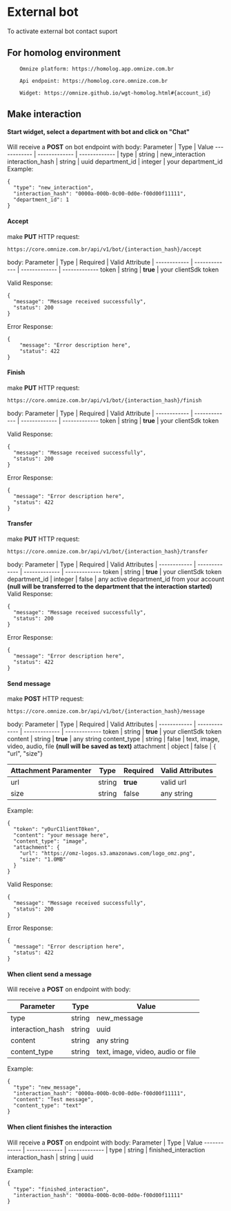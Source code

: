 # External bot
To activate external bot contact suport

## For homolog environment
```
    Omnize platform: https://homolog.app.omnize.com.br

    Api endpoint: https://homolog.core.omnize.com.br

    Widget: https://omnize.github.io/wgt-homolog.html#{account_id}
```
## Make interaction
#### Start widget, select a department with bot and click on "Chat"
Will receive a **POST** on bot endpoint with body:
Parameter | Type | Value
------------ | ------------- | ------------- |
type | string | new_interaction
interaction_hash | string | uuid
department_id | integer | your department_id
Example:
```
{
  "type": "new_interaction",
  "interaction_hash": "0000a-000b-0c00-0d0e-f00d00f11111",
  "department_id": 1
}
```
#### Accept
make **PUT** HTTP request:
```
https://core.omnize.com.br/api/v1/bot/{interaction_hash}/accept
```
body:
Parameter | Type | Required | Valid Attribute |
------------ | ------------- | ------------- | -------------
token | string | **true** | your clientSdk token

Valid Response:
```
{
  "message": "Message received successfully",
  "status": 200
}
```
Error Response:
```
{
    "message": "Error description here",
    "status": 422
}
```
#### Finish
make **PUT** HTTP request:
```
https://core.omnize.com.br/api/v1/bot/{interaction_hash}/finish
```
body:
Parameter | Type | Required | Valid Attribute |
------------ | ------------- | ------------- | -------------
token | string | **true** | your clientSdk token

Valid Response:
```
{
  "message": "Message received successfully",
  "status": 200
}
```
Error Response:
```
{
  "message": "Error description here",
  "status": 422
}
```
#### Transfer
make **PUT** HTTP request:
```
https://core.omnize.com.br/api/v1/bot/{interaction_hash}/transfer
```
body:
Parameter | Type | Required | Valid Attributes |
------------ | ------------- | ------------- | -------------
token | string | **true** | your clientSdk token
department_id | integer | false | any active department_id from your account **(null will be transferred to the department that the interaction started)**
Valid Response:
```
{
  "message": "Message received successfully",
  "status": 200
}
````
Error Response:
```
{
  "message": "Error description here",
  "status": 422
}
```
#### Send message
make **POST** HTTP request:
```
https://core.omnize.com.br/api/v1/bot/{interaction_hash}/message
```
body:
Parameter | Type | Required | Valid Attributes |
------------ | ------------- | ------------- | -------------
token | string | **true** | your clientSdk token
content | string | **true** | any string
content_type | string | false | text, image, video, audio, file **(null will be saved as text)**
attachment | object | false | { "url", "size"}

Attachment Paramenter | Type | Required | Valid Attributes |
------------ | ------------- | ------------- | -------------
url | string | **true** | valid url
size | string | false | any string

Example:
```
{
  "token": "y0urC1lientT0ken",
  "content": "your message here",
  "content_type": "image",
  "attachment": {
    "url": "https://omz-logos.s3.amazonaws.com/logo_omz.png",
    "size": "1.0MB"
  }
}
```

Valid Response:
```
{
  "message": "Message received successfully",
  "status": 200
}
```
Error Response:
```
{
  "message": "Error description here",
  "status": 422
}
```
#### When client send a message
Will receive a **POST** on endpoint with body:

Parameter | Type | Value
------------ | ------------- | ------------- |
type | string | new_message
interaction_hash | string | uuid
content | string | any string
content_type | string | text, image, video, audio or file
Example:
```
{
  "type": "new_message",
  "interaction_hash": "0000a-000b-0c00-0d0e-f00d00f11111",
  "content": "Test message",
  "content_type": "text"
}
```
#### When client finishes the interaction
Will receive a **POST** on endpoint with body:
Parameter | Type | Value
------------ | ------------- | ------------- |
type | string | finished_interaction
interaction_hash | string | uuid

Example:
```
{
  "type": "finished_interaction",
  "interaction_hash": "0000a-000b-0c00-0d0e-f00d00f11111"
}
```
